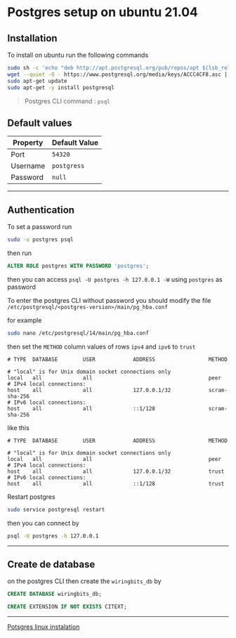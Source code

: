 # Postgres setup on ubuntu 21.04

## Installation

To install on ubuntu run the following commands

```sh
sudo sh -c 'echo "deb http://apt.postgresql.org/pub/repos/apt $(lsb_release -cs)-pgdg main" > /etc/apt/sources.list.d/pgdg.list'
wget --quiet -O - https://www.postgresql.org/media/keys/ACCC4CF8.asc | sudo apt-key add -
sudo apt-get update
sudo apt-get -y install postgresql
```

> Postgres CLI command : `psql`

## Default values

| Property | Default Value |
| -------- | ------------- |
| Port     | `54320`       |
| Username | `postgress`   |
| Password | `null`        |

---

## Authentication

To set a password run

```sh
sudo -u postgres psql
```

then run

```sql
ALTER ROLE postgres WITH PASSWORD 'postgres';
```

then you can access `psql -U postgres -h 127.0.0.1 -W` using `postgres` as password

To enter the postgres CLI without password you should modify the file `/etc/postgresql/<postgres-version>/main/pg_hba.conf`

for example

```sh
sudo nano /etc/postgresql/14/main/pg_hba.conf
```

then set the `METHOD` column values of rows `ipv4` and `ipv6` to `trust`

```properties
# TYPE  DATABASE        USER            ADDRESS                 METHOD

# "local" is for Unix domain socket connections only
local   all             all                                     peer
# IPv4 local connections:
host    all             all             127.0.0.1/32            scram-sha-256
# IPv6 local connections:
host    all             all             ::1/128                 scram-sha-256
```

like this

```properties
# TYPE  DATABASE        USER            ADDRESS                 METHOD

# "local" is for Unix domain socket connections only
local   all             all                                     peer
# IPv4 local connections:
host    all             all             127.0.0.1/32            trust
# IPv6 local connections:
host    all             all             ::1/128                 trust
```

Restart postgres

```sh
sudo service postgresql restart
```

then you can connect by

```sh
psql -U postgres -h 127.0.0.1
```

---

## Create de database

on the postgres CLI then create the `wiringbits_db` by

```sql
CREATE DATABASE wiringbits_db;

CREATE EXTENSION IF NOT EXISTS CITEXT;
```

---

[Potsgres linux instalation](https://www.postgresql.org/download/linux/ubuntu/)
